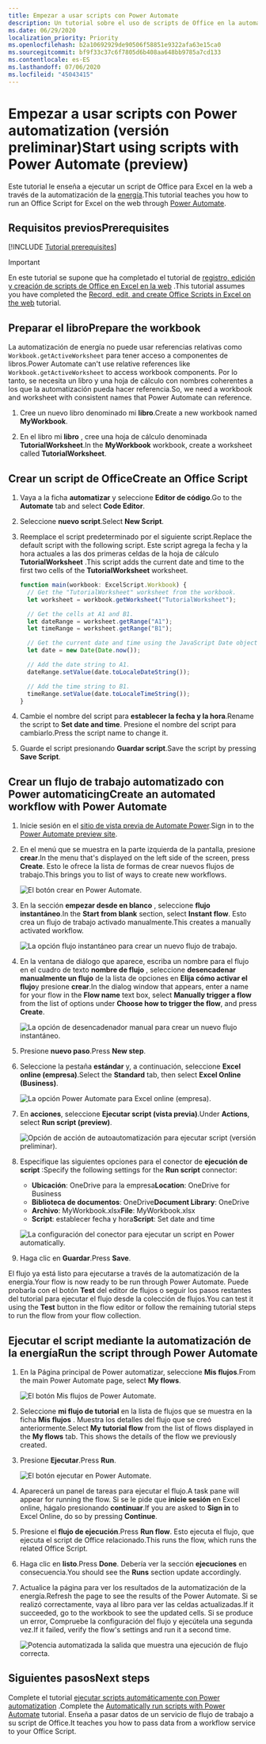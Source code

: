 ```yaml
---
title: Empezar a usar scripts con Power Automate
description: Un tutorial sobre el uso de scripts de Office en la automatización de la energía a través de un desencadenador manual.
ms.date: 06/29/2020
localization_priority: Priority
ms.openlocfilehash: b2a10692929de90506f58851e9322afa63e15ca0
ms.sourcegitcommit: bf9f33c37c6f7805d6b408aa648bb9785a7cd133
ms.contentlocale: es-ES
ms.lasthandoff: 07/06/2020
ms.locfileid: "45043415"
---
```

# <a name="start-using-scripts-with-power-automate-preview"></a><span data-ttu-id="edd09-103">Empezar a usar scripts con Power automatization (versión preliminar)</span><span class="sxs-lookup"><span data-stu-id="edd09-103">Start using scripts with Power Automate (preview)</span></span>

<span data-ttu-id="edd09-104">Este tutorial le enseña a ejecutar un script de Office para Excel en la web a través de la automatización de la [energía](https://flow.microsoft.com).</span><span class="sxs-lookup"><span data-stu-id="edd09-104">This tutorial teaches you how to run an Office Script for Excel on the web through [Power Automate](https://flow.microsoft.com).</span></span>

## <a name="prerequisites"></a><span data-ttu-id="edd09-105">Requisitos previos</span><span class="sxs-lookup"><span data-stu-id="edd09-105">Prerequisites</span></span>

[!INCLUDE [Tutorial prerequisites](../includes/tutorial-prerequisites.md)]

> [!IMPORTANT]
> <span data-ttu-id="edd09-106">En este tutorial se supone que ha completado el tutorial de [registro, edición y creación de scripts de Office en Excel en la web](excel-tutorial.md) .</span><span class="sxs-lookup"><span data-stu-id="edd09-106">This tutorial assumes you have completed the [Record, edit, and create Office Scripts in Excel on the web](excel-tutorial.md) tutorial.</span></span>

## <a name="prepare-the-workbook"></a><span data-ttu-id="edd09-107">Preparar el libro</span><span class="sxs-lookup"><span data-stu-id="edd09-107">Prepare the workbook</span></span>

<span data-ttu-id="edd09-108">La automatización de energía no puede usar referencias relativas como `Workbook.getActiveWorksheet` para tener acceso a componentes de libros.</span><span class="sxs-lookup"><span data-stu-id="edd09-108">Power Automate can't use relative references like `Workbook.getActiveWorksheet` to access workbook components.</span></span> <span data-ttu-id="edd09-109">Por lo tanto, se necesita un libro y una hoja de cálculo con nombres coherentes a los que la automatización pueda hacer referencia.</span><span class="sxs-lookup"><span data-stu-id="edd09-109">So, we need a workbook and worksheet with consistent names that Power Automate can reference.</span></span>

1. <span data-ttu-id="edd09-110">Cree un nuevo libro denominado mi **libro**.</span><span class="sxs-lookup"><span data-stu-id="edd09-110">Create a new workbook named **MyWorkbook**.</span></span>

2. <span data-ttu-id="edd09-111">En el libro mi **libro** , cree una hoja de cálculo denominada **TutorialWorksheet**.</span><span class="sxs-lookup"><span data-stu-id="edd09-111">In the **MyWorkbook** workbook, create a worksheet called **TutorialWorksheet**.</span></span>

## <a name="create-an-office-script"></a><span data-ttu-id="edd09-112">Crear un script de Office</span><span class="sxs-lookup"><span data-stu-id="edd09-112">Create an Office Script</span></span>

1. <span data-ttu-id="edd09-113">Vaya a la ficha **automatizar** y seleccione **Editor de código**.</span><span class="sxs-lookup"><span data-stu-id="edd09-113">Go to the **Automate** tab and select **Code Editor**.</span></span>

2. <span data-ttu-id="edd09-114">Seleccione **nuevo script**.</span><span class="sxs-lookup"><span data-stu-id="edd09-114">Select **New Script**.</span></span>

3. <span data-ttu-id="edd09-115">Reemplace el script predeterminado por el siguiente script.</span><span class="sxs-lookup"><span data-stu-id="edd09-115">Replace the default script with the following script.</span></span> <span data-ttu-id="edd09-116">Este script agrega la fecha y la hora actuales a las dos primeras celdas de la hoja de cálculo **TutorialWorksheet** .</span><span class="sxs-lookup"><span data-stu-id="edd09-116">This script adds the current date and time to the first two cells of the **TutorialWorksheet** worksheet.</span></span>

    ```TypeScript
    function main(workbook: ExcelScript.Workbook) {
      // Get the "TutorialWorksheet" worksheet from the workbook.
      let worksheet = workbook.getWorksheet("TutorialWorksheet");

      // Get the cells at A1 and B1.
      let dateRange = worksheet.getRange("A1");
      let timeRange = worksheet.getRange("B1");

      // Get the current date and time using the JavaScript Date object.
      let date = new Date(Date.now());

      // Add the date string to A1.
      dateRange.setValue(date.toLocaleDateString());

      // Add the time string to B1.
      timeRange.setValue(date.toLocaleTimeString());
    }
    ```

4. <span data-ttu-id="edd09-117">Cambie el nombre del script para **establecer la fecha y la hora**.</span><span class="sxs-lookup"><span data-stu-id="edd09-117">Rename the script to **Set date and time**.</span></span> <span data-ttu-id="edd09-118">Presione el nombre del script para cambiarlo.</span><span class="sxs-lookup"><span data-stu-id="edd09-118">Press the script name to change it.</span></span>

5. <span data-ttu-id="edd09-119">Guarde el script presionando **Guardar script**.</span><span class="sxs-lookup"><span data-stu-id="edd09-119">Save the script by pressing **Save Script**.</span></span>

## <a name="create-an-automated-workflow-with-power-automate"></a><span data-ttu-id="edd09-120">Crear un flujo de trabajo automatizado con Power automaticing</span><span class="sxs-lookup"><span data-stu-id="edd09-120">Create an automated workflow with Power Automate</span></span>

1. <span data-ttu-id="edd09-121">Inicie sesión en el [sitio de vista previa de Automate Power](https://flow.microsoft.com).</span><span class="sxs-lookup"><span data-stu-id="edd09-121">Sign in to the [Power Automate preview site](https://flow.microsoft.com).</span></span>

2. <span data-ttu-id="edd09-122">En el menú que se muestra en la parte izquierda de la pantalla, presione **crear**.</span><span class="sxs-lookup"><span data-stu-id="edd09-122">In the menu that's displayed on the left side of the screen, press **Create**.</span></span> <span data-ttu-id="edd09-123">Esto le ofrece la lista de formas de crear nuevos flujos de trabajo.</span><span class="sxs-lookup"><span data-stu-id="edd09-123">This brings you to list of ways to create new workflows.</span></span>

    ![El botón crear en Power Automate.](../images/power-automate-tutorial-1.png)

3. <span data-ttu-id="edd09-125">En la sección **empezar desde en blanco** , seleccione **flujo instantáneo**.</span><span class="sxs-lookup"><span data-stu-id="edd09-125">In the **Start from blank** section, select **Instant flow**.</span></span> <span data-ttu-id="edd09-126">Esto crea un flujo de trabajo activado manualmente.</span><span class="sxs-lookup"><span data-stu-id="edd09-126">This creates a manually activated workflow.</span></span>

    ![La opción flujo instantáneo para crear un nuevo flujo de trabajo.](../images/power-automate-tutorial-2.png)

4. <span data-ttu-id="edd09-128">En la ventana de diálogo que aparece, escriba un nombre para el flujo en el cuadro de texto **nombre de flujo** , seleccione **desencadenar manualmente un flujo** de la lista de opciones en **Elija cómo activar el flujo**y presione **crear**.</span><span class="sxs-lookup"><span data-stu-id="edd09-128">In the dialog window that appears, enter a name for your flow in the **Flow name** text box, select **Manually trigger a flow** from the list of options under **Choose how to trigger the flow**, and press **Create**.</span></span>

    ![La opción de desencadenador manual para crear un nuevo flujo instantáneo.](../images/power-automate-tutorial-3.png)

5. <span data-ttu-id="edd09-130">Presione **nuevo paso**.</span><span class="sxs-lookup"><span data-stu-id="edd09-130">Press **New step**.</span></span>

6. <span data-ttu-id="edd09-131">Seleccione la pestaña **estándar** y, a continuación, seleccione **Excel online (empresa)**.</span><span class="sxs-lookup"><span data-stu-id="edd09-131">Select the **Standard** tab, then select **Excel Online (Business)**.</span></span>

    ![La opción Power Automate para Excel online (empresa).](../images/power-automate-tutorial-4.png)

7. <span data-ttu-id="edd09-133">En **acciones**, seleccione **Ejecutar script (vista previa)**.</span><span class="sxs-lookup"><span data-stu-id="edd09-133">Under **Actions**, select **Run script (preview)**.</span></span>

    ![Opción de acción de autoautomatización para ejecutar script (versión preliminar).](../images/power-automate-tutorial-5.png)

8. <span data-ttu-id="edd09-135">Especifique las siguientes opciones para el conector de **ejecución de script** :</span><span class="sxs-lookup"><span data-stu-id="edd09-135">Specify the following settings for the **Run script** connector:</span></span>

    - <span data-ttu-id="edd09-136">**Ubicación**: OneDrive para la empresa</span><span class="sxs-lookup"><span data-stu-id="edd09-136">**Location**: OneDrive for Business</span></span>
    - <span data-ttu-id="edd09-137">**Biblioteca de documentos**: OneDrive</span><span class="sxs-lookup"><span data-stu-id="edd09-137">**Document Library**: OneDrive</span></span>
    - <span data-ttu-id="edd09-138">**Archivo**: MyWorkbook.xlsx</span><span class="sxs-lookup"><span data-stu-id="edd09-138">**File**: MyWorkbook.xlsx</span></span>
    - <span data-ttu-id="edd09-139">**Script**: establecer fecha y hora</span><span class="sxs-lookup"><span data-stu-id="edd09-139">**Script**: Set date and time</span></span>

    ![La configuración del conector para ejecutar un script en Power automatically.](../images/power-automate-tutorial-6.png)

9. <span data-ttu-id="edd09-141">Haga clic en **Guardar**.</span><span class="sxs-lookup"><span data-stu-id="edd09-141">Press **Save**.</span></span>

<span data-ttu-id="edd09-142">El flujo ya está listo para ejecutarse a través de la automatización de la energía.</span><span class="sxs-lookup"><span data-stu-id="edd09-142">Your flow is now ready to be run through Power Automate.</span></span> <span data-ttu-id="edd09-143">Puede probarla con el botón **Test** del editor de flujos o seguir los pasos restantes del tutorial para ejecutar el flujo desde la colección de flujos.</span><span class="sxs-lookup"><span data-stu-id="edd09-143">You can test it using the **Test** button in the flow editor or follow the remaining tutorial steps to run the flow from your flow collection.</span></span>

## <a name="run-the-script-through-power-automate"></a><span data-ttu-id="edd09-144">Ejecutar el script mediante la automatización de la energía</span><span class="sxs-lookup"><span data-stu-id="edd09-144">Run the script through Power Automate</span></span>

1. <span data-ttu-id="edd09-145">En la Página principal de Power automatizar, seleccione **Mis flujos**.</span><span class="sxs-lookup"><span data-stu-id="edd09-145">From the main Power Automate page, select **My flows**.</span></span>

    ![El botón Mis flujos de Power Automate.](../images/power-automate-tutorial-7.png)

2. <span data-ttu-id="edd09-147">Seleccione **mi flujo de tutorial** en la lista de flujos que se muestra en la ficha **Mis flujos** . Muestra los detalles del flujo que se creó anteriormente.</span><span class="sxs-lookup"><span data-stu-id="edd09-147">Select **My tutorial flow** from the list of flows displayed in the **My flows** tab. This shows the details of the flow we previously created.</span></span>

3. <span data-ttu-id="edd09-148">Presione **Ejecutar**.</span><span class="sxs-lookup"><span data-stu-id="edd09-148">Press **Run**.</span></span>

    ![El botón ejecutar en Power Automate.](../images/power-automate-tutorial-8.png)

4. <span data-ttu-id="edd09-150">Aparecerá un panel de tareas para ejecutar el flujo.</span><span class="sxs-lookup"><span data-stu-id="edd09-150">A task pane will appear for running the flow.</span></span> <span data-ttu-id="edd09-151">Si se le pide que **inicie sesión** en Excel online, hágalo presionando **continuar**.</span><span class="sxs-lookup"><span data-stu-id="edd09-151">If you are asked to **Sign in** to Excel Online, do so by pressing **Continue**.</span></span>

5. <span data-ttu-id="edd09-152">Presione el **flujo de ejecución**.</span><span class="sxs-lookup"><span data-stu-id="edd09-152">Press **Run flow**.</span></span> <span data-ttu-id="edd09-153">Esto ejecuta el flujo, que ejecuta el script de Office relacionado.</span><span class="sxs-lookup"><span data-stu-id="edd09-153">This runs the flow, which runs the related Office Script.</span></span>

6. <span data-ttu-id="edd09-154">Haga clic en **listo**.</span><span class="sxs-lookup"><span data-stu-id="edd09-154">Press **Done**.</span></span> <span data-ttu-id="edd09-155">Debería ver la sección **ejecuciones** en consecuencia.</span><span class="sxs-lookup"><span data-stu-id="edd09-155">You should see the **Runs** section update accordingly.</span></span>

7. <span data-ttu-id="edd09-156">Actualice la página para ver los resultados de la automatización de la energía.</span><span class="sxs-lookup"><span data-stu-id="edd09-156">Refresh the page to see the results of the Power Automate.</span></span> <span data-ttu-id="edd09-157">Si se realizó correctamente, vaya al libro para ver las celdas actualizadas.</span><span class="sxs-lookup"><span data-stu-id="edd09-157">If it succeeded, go to the workbook to see the updated cells.</span></span> <span data-ttu-id="edd09-158">Si se produce un error, Compruebe la configuración del flujo y ejecútela una segunda vez.</span><span class="sxs-lookup"><span data-stu-id="edd09-158">If it failed, verify the flow's settings and run it a second time.</span></span>

    ![Potencia automatizada la salida que muestra una ejecución de flujo correcta.](../images/power-automate-tutorial-9.png)

## <a name="next-steps"></a><span data-ttu-id="edd09-160">Siguientes pasos</span><span class="sxs-lookup"><span data-stu-id="edd09-160">Next steps</span></span>

<span data-ttu-id="edd09-161">Complete el tutorial [ejecutar scripts automáticamente con Power automatization](excel-power-automate-trigger.md) .</span><span class="sxs-lookup"><span data-stu-id="edd09-161">Complete the [Automatically run scripts with Power Automate](excel-power-automate-trigger.md) tutorial.</span></span> <span data-ttu-id="edd09-162">Enseña a pasar datos de un servicio de flujo de trabajo a su script de Office.</span><span class="sxs-lookup"><span data-stu-id="edd09-162">It teaches you how to pass data from a workflow service to your Office Script.</span></span>
